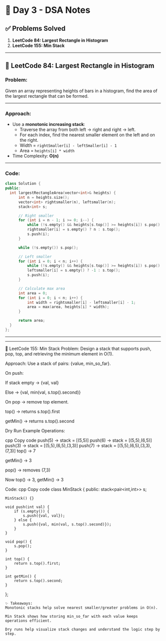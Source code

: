 # 📘 Day 3 - DSA Notes

## ✅ Problems Solved
1. **LeetCode 84: Largest Rectangle in Histogram**
2. **LeetCode 155: Min Stack**

---

## 🔹 LeetCode 84: Largest Rectangle in Histogram

### Problem:
Given an array representing heights of bars in a histogram, find the area of the largest rectangle that can be formed.

---

### Approach:
- Use a **monotonic increasing stack**:
  - Traverse the array from both left → right and right → left.
  - For each index, find the nearest smaller element on the left and on the right.
  - Width = `rightSmaller[i] - leftSmaller[i] - 1`
  - Area = `heights[i] * width`
- Time Complexity: **O(n)**








---

### Code:
```cpp
class Solution {
public:
  int largestRectangleArea(vector<int>& heights) {
      int n = heights.size();
      vector<int> rightsmaller(n), leftsmaller(n);
      stack<int> s;

      // Right smaller
      for (int i = n - 1; i >= 0; i--) {
          while (!s.empty() && heights[s.top()] >= heights[i]) s.pop();
          rightsmaller[i] = s.empty() ? n : s.top();
          s.push(i);
      }

      while (!s.empty()) s.pop();

      // Left smaller
      for (int i = 0; i < n; i++) {
          while (!s.empty() && heights[s.top()] >= heights[i]) s.pop();
          leftsmaller[i] = s.empty() ? -1 : s.top();
          s.push(i);
      }

      // Calculate max area
      int area = 0;
      for (int i = 0; i < n; i++) {
          int width = rightsmaller[i] - leftsmaller[i] - 1;
          area = max(area, heights[i] * width);
      }

      return area;
  }
};

```
---
---
🔹 LeetCode 155: Min Stack
Problem:
Design a stack that supports push, pop, top, and retrieving the minimum element in O(1).

Approach:
Use a stack of pairs: {value, min_so_far}.

On push:

If stack empty → {val, val}

Else → {val, min(val, s.top().second)}

On pop → remove top element.

top() → returns s.top().first

getMin() → returns s.top().second

Dry Run Example
Operations:

cpp
Copy code
push(5) → stack = [(5,5)]
push(6) → stack = [(5,5),(6,5)]
push(3) → stack = [(5,5),(6,5),(3,3)]
push(7) → stack = [(5,5),(6,5),(3,3),(7,3)]
top() → 7

getMin() → 3

pop() → removes (7,3)

Now top() → 3, getMin() → 3

Code:
cpp
Copy code
class MinStack {
public:
    stack<pair<int,int>> s;

    MinStack() {}

    void push(int val) {
        if (s.empty()) {
            s.push({val, val});
        } else {
            s.push({val, min(val, s.top().second)});
        }
    }

    void pop() {
        s.pop();
    }

    int top() {
        return s.top().first;
    }

    int getMin() {
        return s.top().second;
    }
};
```
✨ Takeaways:
Monotonic stacks help solve nearest smaller/greater problems in O(n).

Min Stack shows how storing min_so_far with each value keeps operations efficient.

Dry runs help visualize stack changes and understand the logic step by step.